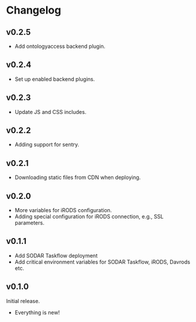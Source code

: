 # Changelog

## v0.2.5

- Add ontologyaccess backend plugin.

## v0.2.4

- Set up enabled backend plugins.

## v0.2.3

- Update JS and CSS includes.

## v0.2.2

- Adding support for sentry.

## v0.2.1

- Downloading static files from CDN when deploying.

## v0.2.0

- More variables for iRODS configuration.
- Adding special configuration for iRODS connection, e.g., SSL parameters.

## v0.1.1

- Add SODAR Taskflow deployment
- Add critical environment variables for SODAR Taskflow, iRODS, Davrods etc.

## v0.1.0

Initial release.

- Everything is new!

